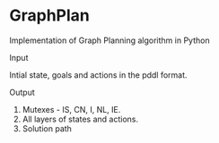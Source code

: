 # GraphPlan
Implementation of Graph Planning algorithm in Python

Input

Intial state, goals and actions in the pddl format.

Output

1. Mutexes - IS, CN, I, NL, IE.
2. All layers of states and actions.
3. Solution path
